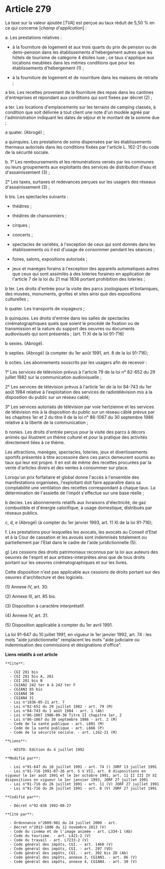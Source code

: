 # Article 279

La taxe sur la valeur ajoutée [*TVA*] est perçue au taux réduit de 5,50 % en ce qui concerne [*champ d'application*] :

a. Les prestations relatives :

- à la fourniture de logement et aux trois quarts du prix de pension ou de demi-pension dans les établissements d'hébergement
autres que les hôtels de tourisme de catégorie 4 étoiles luxe ; ce taux s'applique aux locations meublées dans les mêmes
conditions que pour les établissements d'hébergement (1) ;

- à la fourniture de logement et de nourriture dans les maisons de retraite ;

a bis. Les recettes provenant de la fourniture des repas dans les cantines d'entreprises et répondant aux conditions qui sont
fixées par décret (2) ;

a ter. Les locations d'emplacements sur les terrains de camping classés, à condition que soit délivrée à tout client une note
d'un modèle agréé par l'administration indiquant les dates de séjour et le montant de la somme due ;

a quater. (Abrogé) ;

a quinquies. Les prestations de soins dispensées par les établissements thermaux autorisés dans les conditions fixées par
l'article L. 162-21 du code de la sécurité sociale.

b. 1° Les remboursements et les rémunérations versés par les communes ou leurs groupements aux exploitants des services de
distribution d'eau et d'assainissement (3) ;

2° Les taxes, surtaxes et redevances perçues sur les usagers des réseaux d'assainissement (3) ;

b bis. Les spectacles suivants :

- théâtres ;

- théâtres de chansonniers ;

- cirques ;

- concerts ;

- spectacles de variétés, à l'exception de ceux qui sont donnés dans les établissements où il est d'usage de consommer
pendant les séances ;

- foires, salons, expositions autorisés ;

- jeux et manèges forains à l'exception des appareils automatiques autres que ceux qui sont assimilés à des loteries foraines
en application de l'article 7 de la loi du 21 mai 1836 portant prohibition des loteries ;

b ter. Les droits d'entrée pour la visite des parcs zoologiques et botaniques, des musées, monuments, grottes et sites ainsi
que des expositions culturelles ;

b quater. Les transports de voyageurs ;

b quinquies. Les droits d'entrée dans les salles de spectacles cinématographiques quels que soient le procédé de fixation ou
de transmission et la nature du support des oeuvres ou documents audiovisuels qui sont présentés ; (art. 11 XI de la loi
91-716)

b sexies. (Abrogé).

b septies. (Abrogé) (à compter du 1er août 1991, art. 8 de la loi 91-716);

b octies. Les abonnements souscrits par les usagers afin de recevoir :

1° Les services de télévision prévus à l'article 79 de la loi n° 82-652 du 29 juillet 1982 sur la communication
audiovisuelle ;

2° Les services de télévision prévus à l'article 1er de la loi 84-743 du 1er août 1984 relative à l'exploitation des services
de radiotélévision mis à la disposition du public sur un réseau cablé;

3° Les services autorisés de télévision par voie hertzienne et les services de télévision mis à la disposition du public sur
un réseau câblé prévus par les chapitres 1er et 2 du titre II de la loi n° 86-1067 du 30 septembre 1986 relative à la liberté
de la communication ;

b nonies. Les droits d'entrée perçus pour la visite des parcs à décors animés qui illustrent un thème culturel et pour la
pratique des activités directement liées à ce thème.

Les attractions, manèges, spectacles, loteries, jeux et divertissements sportifs présentés à titre accessoire dans ces parcs
demeurent soumis au taux qui leur est propre. Il en est de même des recettes procurées par la vente d'articles divers et des
ventes à consommer sur place.

Lorsqu'un prix forfaitaire et global donne l'accès à l'ensemble des manifestations organisées, l'exploitant doit faire
apparaître dans sa comptabilité une ventilation des recettes correspondant à chaque taux. La détermination de l'assiette de
l'impôt s'effectue sur une base réelle ;

b decies. Les abonnements relatifs aux livraisons d'électricité, de gaz combustible et d'énergie calorifique, à usage
domestique, distribués par réseaux publics.

c, d, e (Abrogé) (à compter du 1er janvier 1993, art. 11 XI de la loi 91-716);

f. Les prestations pour lesquelles les avocats, les avocats au Conseil d'Etat et à la Cour de cassation et les avoués sont
indemnisés totalement ou partiellement par l'Etat dans le cadre de l'aide juridictionnelle (5).

g) Les cessions des droits patrimoniaux reconnus par la loi aux auteurs des oeuvres de l'esprit et aux artistes-interprètes
ainsi que de tous droits portant sur les oeuvres cinématographiques et sur les livres.

Cette disposition n'est pas applicable aux cessions de droits portant sur des oeuvres d'architecture et des logiciels.

(1) Annexe IV, art. 30.

(2) Annexe III, art. 85 bis.

(3) Disposition à caractère interprétatif.

(4) Annexe IV, art. 31.

(5) Disposition applicable à compter du 1er avril 1991.

La loi 91-647 du 10 juillet 1991, en vigueur le 1er janvier 1992, art. 74 : les mots "aide juridictionnelle" remplacent les
mots "aide judiciaire ou indemnisation des commissions et désignations d'office".

**Liens relatifs à cet article**

	**Cite**:

	  - CGI 281 bis
	  - CGI 281 bis A, 261
	  - CGI 281 bis B
	  - CGIAN2 242 ter A à 242 ter F
	  - CGIAN3 85 bis
	  - CGIAN4 30
	  - CGIAN4 31
	  - Loi n°1836-05-21 art. 7
	  - Loi n°82-652 du 29 juillet 1982 - art. 79 (M)
	  - Loi n°84-743 du 1 août 1984 - art. 1 (Ab)
	  - Loi n°86-1067 1986-09-30 Titre II chapitre 1er, 2
	  - Loi n°86-1067 du 30 septembre 1986 - art. 2 (M)
	  - Code de la santé publique - art. L601 (M)
	  - Code de la santé publique - art. L666 (P)
	  - Code de la sécurité sociale. - art. L162-21 (M)

	**Liens**:

	  - HISTO: Edition du 4 juillet 1992

	**Modifié par**:

	  - Loi n°91-647 du 10 juillet 1991 - art. 74 () JORF 13 juillet 1991
	  - Loi n°91-716 1991-07-26 art. 5 V VII, art. 8 dispositions en vigueur le 1er août 1991 et le 1er octobre 1991, art. 11 II III IV XI dispositions en vigueur le 1er janvier 1993, JORF 27 juillet 1991
	  - Loi n°91-716 du 26 juillet 1991 - art. 11 (V) JORF 27 juillet 1991
	  - Loi n°91-716 du 26 juillet 1991 - art. 8 (V) JORF 27 juillet 1991

	**Codifié par**:

	  - Décret n°92-836 1992-08-27

	**Cité par**:

	  - Ordonnance n°2009-901 du 24 juillet 2009 - art.
	  - Décret n°2013-1006 du 12 novembre 2013 (V)
	  - Code du cinéma et de l'image animée - art. L334-1 (Ab)
	  - Code du tourisme. - art. L421-2 (V)
	  - Code du travail - art. L7233-2 (V)
	  - Code général des impôts, CGI. - art. 1460 (V)
	  - Code général des impôts, CGI. - art. 297 (VD)
	  - Code général des impôts, CGI. - art. 302 bis ZO (Ab)
	  - Code général des impôts, annexe 3, CGIAN3. - art. 86 (V)
	  - Code général des impôts, annexe 4, CGIAN4. - art. 30 (V)
